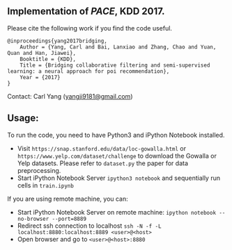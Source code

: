 ## Implementation of *PACE*, KDD 2017.

Please cite the following work if you find the code useful.

```
@inproceedings{yang2017bridging,
	Author = {Yang, Carl and Bai, Lanxiao and Zhang, Chao and Yuan, Quan and Han, Jiawei},
	Booktitle = {KDD},
	Title = {Bridging collaborative filtering and semi-supervised learning: a neural approach for poi recommendation},
	Year = {2017}
}
```

Contact: Carl Yang (yangji9181@gmail.com)

## Usage:
To run the code, you need to have Python3 and iPython Notebook installed.

* Visit `https://snap.stanford.edu/data/loc-gowalla.html` or `https://www.yelp.com/dataset/challenge` to download the Gowalla or Yelp datasets. Please refer to `dataset.py` the paper for data preprocessing.
* Start iPython Notebook Server `ipython3 notebook` and sequentially run cells in `train.ipynb`

If you are using remote machine, you can:
* Start iPython Notebook Server on remote machine: `ipython notebook --no-browser --port=8889`
* Redirect ssh connection to localhost `ssh -N -f -L localhost:8880:localhost:8889 <user>@<host>`
* Open browser and go to `<user>@<host>:8880`
